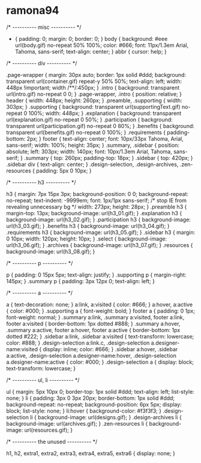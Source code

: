 # ramona94


/* ---------- misc ---------- */

* {
 padding: 0;
 margin: 0;
 border: 0;
 }
body	{
 background: #eee url(body.gif) no-repeat 50% 100%;
 color: #666; 
 font: 11px/1.3em Arial, Tahoma, sans-serif;
 text-align: center;
 }
abbr {
 cursor: help;
 }

/* ---------- div ---------- */

.page-wrapper {
 margin: 30px auto;
 border: 1px solid #ddd;
 background: transparent url(container.gif) repeat-y 50% 50%;
 text-align: left;
 width: 448px !important;
 width /**/:450px;
 }
.intro {
 background: transparent url(intro.gif) no-repeat 0 0;
 }
.page-wrapper, .intro {
 position: relative;
 }
header {
 width: 448px;
 height: 260px;
 }
.preamble, .supporting {
 width: 303px;
 }
.supporting {
 background: transparent url(supportingText.gif) no-repeat 0 100%;
 width: 448px;
 }
.explanation {
 background: transparent url(explanation.gif) no-repeat 0 50%;
 }
.participation {
 background: transparent url(participation.gif) no-repeat 0 80%;
 }
.benefits {
 background: transparent url(benefits.gif) no-repeat 0 100%;
 }
.requirements {
 padding-bottom: 2px;
 }
footer {
 text-align: center;
 font: 10px/33px Tahoma, Arial, sans-serif;
 width: 100%;
 height: 35px;
 }
.summary, .sidebar {
 position: absolute;
 left: 303px;
 width: 140px;
 font: 10px/1.3em Arial, Tahoma, sans-serif;
 }
.summary {
 top: 260px;
 padding-top: 18px;
 }
.sidebar {
 top: 420px;
 }
.sidebar div {
 text-align: center;
 }
.design-selection, .design-archives, .zen-resources {
 padding: 5px 0 10px;
 }

/* ---------- h3 ---------- */

h3	{
 margin: 7px 15px 3px;
 background-position: 0 0;
 background-repeat: no-repeat;
 text-indent: -9999em;
 font: 1px/1px sans-serif; /* stop IE from revealing unnecessary bg */
 width: 273px;
 height: 28px;
 }
.preamble h3 {
 margin-top: 13px;
 background-image: url(h3_01.gif);
 }
.explanation h3 {
 background-image: url(h3_02.gif);
 }
.participation h3 {
 background-image: url(h3_03.gif);
 }
.benefits h3 {
 background-image: url(h3_04.gif);
 }
.requirements h3 {
 background-image: url(h3_05.gif);
 }
.sidebar h3 {
 margin: 0 10px;
 width: 120px;
 height: 10px;
 }
.select {
 background-image: url(h3_06.gif);
 }
.archives {
 background-image: url(h3_07.gif);
 }
.resources {
 background-image: url(h3_08.gif);
 }

/* ---------- p ---------- */

p {
 padding: 0 15px 5px;
 text-align: justify;
 }
.supporting p {
 margin-right: 145px;
 }
.summary p {
 padding: 3px 12px 0;
 text-align: left;
 }

/* ---------- a ---------- */

a {
 text-decoration: none;
 }
a:link, a:visited {
 color: #666;
 }
a:hover, a:active {
 color: #000;
 }
.supporting a {
 font-weight: bold;
 }
footer a {
 padding: 0 1px;
 font-weight: normal;
 }
.summary a:link, .summary a:visited, footer a:link, footer a:visited {
 border-bottom: 1px dotted #888;
 }
.summary a:hover, .summary a:active, footer a:hover, footer a:active {
 border-bottom: 1px dotted #222;
 }
.sidebar a:link, .sidebar a:visited {
 text-transform: lowercase;
 color: #888;
 }
.design-selection a:link.c, .design-selection a.designer-name:visited {
 display: inline;
 color: #666;
 }
.sidebar a:hover, .sidebar a:active, .design-selection a.designer-name:hover, .design-selection a.designer-name:active {
 color: #000;
 }
.design-selection a {
 display: block;
 text-transform: lowercase;
 }

/* ---------- ul, li ---------- */

ul {
 margin: 5px 10px 0;
 border-top: 1px solid #ddd;
 text-align: left;
 list-style: none;
 }
li {
 padding: 3px 0 3px 20px;
 border-bottom: 1px solid #ddd;
 background-repeat: no-repeat;
 background-position: 6px 5px;
 display: block;
 list-style: none;
 }
li:hover {
 background-color: #f3f3f3;
 }
.design-selection li {
 background-image: url(designs.gif);
 }
.design-archives li {
 background-image: url(archives.gif);
 }
.zen-resources li {
 background-image: url(resources.gif);
 }

/* ---------- the unused ---------- */

h1, h2, extra1, extra2, extra3, extra4, extra5, extra6 {
 display: none;
 }
